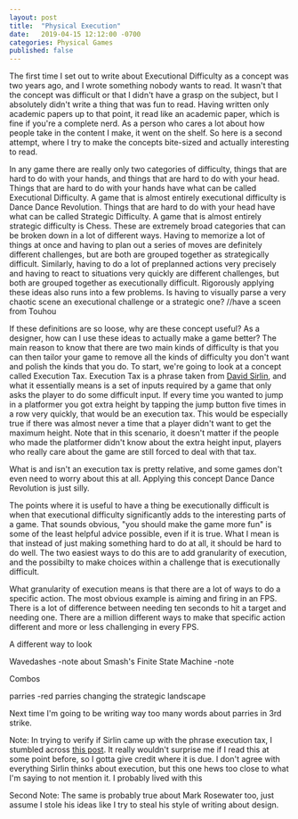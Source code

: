 ```yaml
---
layout: post
title:  "Physical Execution"
date:   2019-04-15 12:12:00 -0700
categories: Physical Games
published: false
---
```

The first time I set out to write about Executional Difficulty as a concept was two years ago, and I wrote something nobody wants to read. It wasn't that the concept was difficult or that I didn't have a grasp on the subject, but I absolutely didn't write a thing that was fun to read. Having written only academic papers up to that point, it read like an academic paper, which is fine if you're a complete nerd. As a person who cares a lot about how people take in the content I make, it went on the shelf. So here is a second attempt, where I try to make the concepts bite-sized and actually interesting to read.

In any game there are really only two categories of difficulty, things that are hard to do with your hands, and things that are hard to do with your head. Things that are hard to do with your hands have what can be called Executional Difficulty. A game that is almost entirely executional difficulty is Dance Dance Revolution. Things that are hard to do with your head have what can be called Strategic Difficulty. A game that is almost entirely strategic difficulty is Chess. These are extremely broad categories that can be broken down in a lot of different ways. Having to memorize a lot of things at once and having to plan out a series of moves are definitely different challenges, but are both are grouped together as strategically difficult. Similarly, having to do a lot of preplanned actions very precisely and having to react to situations very quickly are different challenges, but both are grouped together as executionally difficult. Rigorously applying these ideas also runs into a few problems. 
Is having to visually parse a very chaotic scene an executional challenge or a strategic one? 
//have a sceen from Touhou

If these definitions are so loose, why are these concept useful?  As a designer, how can I use these ideas to actually make a game better? The main reason to know that there are two main kinds of difficulty is that you can then tailor your game to remove all the kinds of difficulty you don't want and polish the kinds that you do. To start, we're going to look at a concept called Execution Tax. Execution Tax is a phrase taken from [David Sirlin][sirlin], and what it essentially means is a set of inputs required by a game that only asks the player to do some difficult input. If every time you wanted to jump in a platformer you got extra height by tapping the jump button five times in a row very quickly, that would be an execution tax. This would be especially true if there was almost never a time that a player didn't want to get the maximum height. Note that in this scenario, it doesn't matter if the people who made the platformer didn't know about the extra height input, players who really care about the game are still forced to deal with that tax.


What is and isn't an execution tax is pretty relative, and some games don't even need to worry about this at all. Applying this concept Dance Dance Revolution is just silly. 

The points where it is useful to have a thing be executionally difficult is when that executional difficulty significantly adds to the interesting parts of a game. That sounds obvious, "you should make the game more fun" is some of the least helpful advice possible, even if it is true. What I mean is that instead of just making something hard to do at all, it should be hard to do well. The two easiest ways to do this are to add granularity of execution, and the possibilty to make choices within a challenge that is executionally difficult.


What granularity of execution means is that there are a lot of ways to do a specific action. The most obvious example is aiming and firing in an FPS. There is a lot of difference between needing ten seconds to hit a target and needing one. There are a million different ways to make that specific action different and more or less challenging in every FPS.

A different way to look 



Wavedashes
-note about Smash's Finite State Machine
-note 

Combos

parries
-red parries changing the strategic landscape

Next time I'm going to be writing way too many words about parries in 3rd strike.

Note: In trying to verify if Sirlin came up with the phrase execution tax, I stumbled across [this post][sirlin2]. It really wouldn't surprise me if I read this at some point before, so I gotta give credit where it is due. I don't agree with everything Sirlin thinks about execution, but this one hews too close to what I'm saying to not mention it. I probably lived with this 

Second Note: The same is probably true about Mark Rosewater too, just assume I stole his ideas like I try to steal his style of writing about design.

[twitter]: https://wwww.twitter.com/jxvd
[sirlin]:http://www.sirlin.net/posts/sirlin-on-game-design-ep-12-easy-special-moves
[sirlin2]:http://sirlingames.squarespace.com/blog/2012/7/16/execution-in-fighting-games.html
[rosewater]: https://magic.wizards.com/en/articles/columns/making-magic